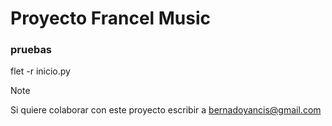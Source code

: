 # Proyecto Francel Music

### pruebas

flet -r inicio.py

> [!NOTE]
> Si quiere colaborar con este proyecto escribir a bernadoyancis@gmail.com